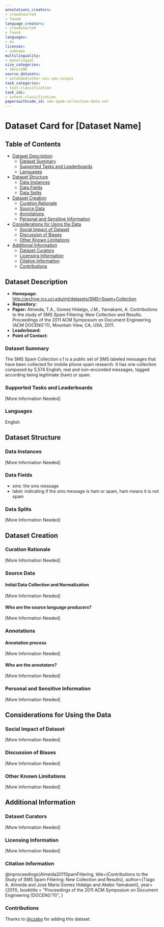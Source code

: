 ```yaml
---
annotations_creators:
- crowdsourced
- found
language_creators:
- crowdsourced
- found
languages:
- en
licenses:
- unknown
multilinguality:
- monolingual
size_categories:
- 1K<n<10K
source_datasets:
- extended|other-nus-sms-corpus
task_categories:
- text-classification
task_ids:
- intent-classification
paperswithcode_id: sms-spam-collection-data-set
---
```


# Dataset Card for [Dataset Name]

## Table of Contents
- [Dataset Description](#dataset-description)
  - [Dataset Summary](#dataset-summary)
  - [Supported Tasks and Leaderboards](#supported-tasks-and-leaderboards)
  - [Languages](#languages)
- [Dataset Structure](#dataset-structure)
  - [Data Instances](#data-instances)
  - [Data Fields](#data-fields)
  - [Data Splits](#data-splits)
- [Dataset Creation](#dataset-creation)
  - [Curation Rationale](#curation-rationale)
  - [Source Data](#source-data)
  - [Annotations](#annotations)
  - [Personal and Sensitive Information](#personal-and-sensitive-information)
- [Considerations for Using the Data](#considerations-for-using-the-data)
  - [Social Impact of Dataset](#social-impact-of-dataset)
  - [Discussion of Biases](#discussion-of-biases)
  - [Other Known Limitations](#other-known-limitations)
- [Additional Information](#additional-information)
  - [Dataset Curators](#dataset-curators)
  - [Licensing Information](#licensing-information)
  - [Citation Information](#citation-information)
  - [Contributions](#contributions)

## Dataset Description

- **Homepage:** http://archive.ics.uci.edu/ml/datasets/SMS+Spam+Collection
- **Repository:**
- **Paper:** Almeida, T.A., Gomez Hidalgo, J.M., Yamakami, A. Contributions to the study of SMS Spam Filtering: New Collection and Results. Proceedings of the 2011 ACM Symposium on Document Engineering (ACM DOCENG'11), Mountain View, CA, USA, 2011.
- **Leaderboard:**
- **Point of Contact:**

### Dataset Summary

The SMS Spam Collection v.1 is a public set of SMS labeled messages that have been collected for mobile phone spam research. 
It has one collection composed by 5,574 English, real and non-enconded messages, tagged according being legitimate (ham) or spam.

### Supported Tasks and Leaderboards

[More Information Needed]

### Languages

English

## Dataset Structure

### Data Instances

[More Information Needed]

### Data Fields

- sms: the sms message
- label: indicating if the sms message is ham or spam, ham means it is not spam

### Data Splits

[More Information Needed]

## Dataset Creation

### Curation Rationale

[More Information Needed]

### Source Data

#### Initial Data Collection and Normalization

[More Information Needed]

#### Who are the source language producers?

[More Information Needed]

### Annotations

#### Annotation process

[More Information Needed]

#### Who are the annotators?

[More Information Needed]

### Personal and Sensitive Information

[More Information Needed]

## Considerations for Using the Data

### Social Impact of Dataset

[More Information Needed]

### Discussion of Biases

[More Information Needed]

### Other Known Limitations

[More Information Needed]

## Additional Information

### Dataset Curators

[More Information Needed]

### Licensing Information

[More Information Needed]

### Citation Information

@inproceedings{Almeida2011SpamFiltering,
  title={Contributions to the Study of SMS Spam Filtering: New Collection and Results},
  author={Tiago A. Almeida and Jose Maria Gomez Hidalgo and Akebo Yamakami},
  year={2011},
  booktitle = "Proceedings of the 2011 ACM Symposium on Document Engineering (DOCENG'11)",
}

### Contributions

Thanks to [@czabo](https://github.com/czabo) for adding this dataset.